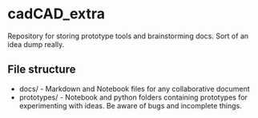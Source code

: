 # cadCAD_extra

Repository for storing prototype tools and brainstorming docs. Sort of an idea dump really.

## File structure

* docs/ - Markdown and Notebook files for any collaborative document
* prototypes/ - Notebook and python folders containing prototypes for experimenting with ideas. Be aware of bugs and incomplete things.

